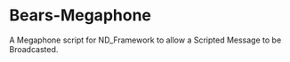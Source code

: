 # Bears-Megaphone
A Megaphone script for ND_Framework to allow a Scripted Message to be Broadcasted.

